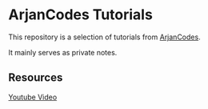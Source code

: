 # ArjanCodes Tutorials

This repository is a selection of tutorials from [ArjanCodes](https://github.com/ArjanCodes).

It mainly serves as private notes.

## Resources

[Youtube Video](https://www.youtube.com/watch?v=eiDyK_ofPPM&list=PLC0nd42SBTaNuP4iB4L6SJlMaHE71FG6N)

